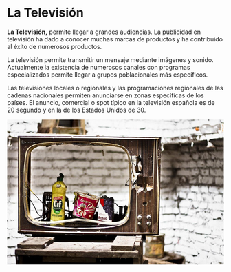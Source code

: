 # La Televisión

**La Televisión,** permite llegar a grandes audiencias. La publicidad en televisión ha dado a conocer muchas marcas de productos y ha contribuido al éxito de numerosos productos.

La televisión permite transmitir un mensaje mediante imágenes y sonido. Actualmente la existencia de numerosos canales con programas especializados permite llegar a grupos poblacionales más específicos.

Las televisiones locales o regionales y las programaciones regionales de las cadenas nacionales permiten anunciarse en zonas específicas de los países. El anuncio, comercial o spot típico en la televisión española es de 20 segundo y en la de los Estados Unidos de 30.


[![Tv. Licencia Creative Commons 4.0 by-nc-nd](img/Television.jpg "Tv")](https://goo.gl/dRUzUw)



